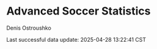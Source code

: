 # Advanced Soccer Statistics
Denis Ostroushko

<!-- gfm -->

Last successful data update: 2025-04-28 13:22:41 CST

